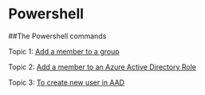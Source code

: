# Powershell
##The Powershell commands

Topic 1: 
[Add a member to a group](https://github.com/goutamir007/Powershell/blob/main/AAD%20member%20to%20group.ps1)

Topic 2: 
[Add a member to an Azure Active Directory Role](https://github.com/goutamir007/Powershell/blob/main/AAD%20role%20assignment.ps1)

Topic 3:
[To create new user in AAD](https://github.com/goutamir007/Powershell/blob/main/AAD%20user.ps1)
